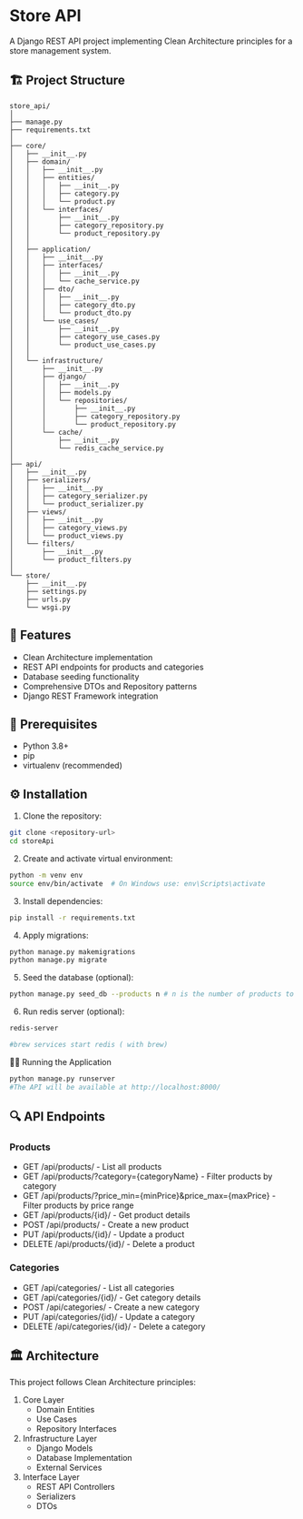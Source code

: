 # Store API

A Django REST API project implementing Clean Architecture principles for a store management system.


## 🏗 Project Structure

```
store_api/
│
├── manage.py
├── requirements.txt
│
├── core/
│   ├── __init__.py
│   ├── domain/
│   │   ├── __init__.py
│   │   ├── entities/
│   │   │   ├── __init__.py
│   │   │   ├── category.py
│   │   │   └── product.py
│   │   └── interfaces/
│   │       ├── __init__.py
│   │       ├── category_repository.py
│   │       └── product_repository.py
│   │
│   ├── application/
│   │   ├── __init__.py
│   │   ├── interfaces/
│   │   │   ├── __init__.py
│   │   │   └── cache_service.py
│   │   ├── dto/
│   │   │   ├── __init__.py
│   │   │   ├── category_dto.py
│   │   │   └── product_dto.py
│   │   └── use_cases/
│   │       ├── __init__.py
│   │       ├── category_use_cases.py
│   │       └── product_use_cases.py
│   │
│   └── infrastructure/
│       ├── __init__.py
│       ├── django/
│       │   ├── __init__.py
│       │   ├── models.py
│       │   └── repositories/
│       │       ├── __init__.py
│       │       ├── category_repository.py
│       │       └── product_repository.py
│       └── cache/
│           ├── __init__.py
│           └── redis_cache_service.py
│
├── api/
│   ├── __init__.py
│   ├── serializers/
│   │   ├── __init__.py
│   │   ├── category_serializer.py
│   │   └── product_serializer.py
│   ├── views/
│   │   ├── __init__.py
│   │   ├── category_views.py
│   │   └── product_views.py
│   └── filters/
│       ├── __init__.py
│       └── product_filters.py
│
└── store/
    ├── __init__.py
    ├── settings.py
    ├── urls.py
    └── wsgi.py
```


## 🚀 Features

- Clean Architecture implementation
- REST API endpoints for products and categories
- Database seeding functionality
- Comprehensive DTOs and Repository patterns
- Django REST Framework integration

## 🔧 Prerequisites

- Python 3.8+
- pip
- virtualenv (recommended)

## ⚙️ Installation

1. Clone the repository:
```bash
git clone <repository-url>
cd storeApi
```

2. Create and activate virtual environment:
```bash
python -m venv env
source env/bin/activate  # On Windows use: env\Scripts\activate
```
3. Install dependencies:
```bash
pip install -r requirements.txt
```

4. Apply migrations:
```bash
python manage.py makemigrations
python manage.py migrate
```

5. Seed the database (optional):
```bash
python manage.py seed_db --products n # n is the number of products to create
```

6. Run redis server (optional):
```bash
redis-server

#brew services start redis ( with brew)
```

🏃‍♂️ Running the Application
```bash
python manage.py runserver
#The API will be available at http://localhost:8000/
```

## 🔍 API Endpoints
### Products
- GET /api/products/ - List all products
- GET /api/products/?category={categoryName} - Filter products by category
- GET /api/products/?price_min={minPrice}&price_max={maxPrice} - Filter products by price range
- GET /api/products/{id}/ - Get product details
- POST /api/products/ - Create a new product
- PUT /api/products/{id}/ - Update a product
- DELETE /api/products/{id}/ - Delete a product
  
### Categories
- GET /api/categories/ - List all categories
- GET /api/categories/{id}/ - Get category details
- POST /api/categories/ - Create a new category
- PUT /api/categories/{id}/ - Update a category
- DELETE /api/categories/{id}/ - Delete a category

## 🏛 Architecture
This project follows Clean Architecture principles:

1. Core Layer
    - Domain Entities
    - Use Cases
    - Repository Interfaces
2. Infrastructure Layer
    - Django Models
    - Database Implementation
    - External Services
3. Interface Layer
    - REST API Controllers
    - Serializers
    - DTOs